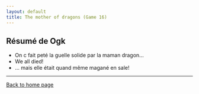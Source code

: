 ```yaml
---
layout: default
title: The mother of dragons (Game 16)
---
```


## Résumé de Ogk
- On c fait peté la guelle solide par la maman dragon...
- We all died! 
- ... mais elle était quand même magané en sale!

---

[Back to home page](/)